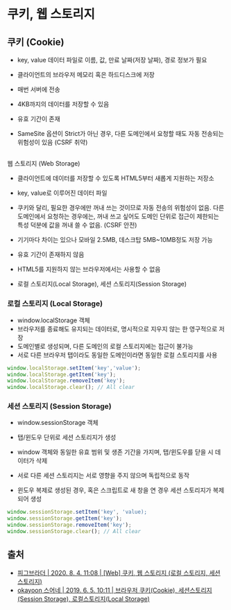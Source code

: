 # 쿠키, 웹 스토리지

## 쿠키 \(Cookie\)

* key, value 데이터 파일로 이름, 값, 만료 날짜\(저장 날짜\), 경로 정보가 필요
* 클라이언트의 브라우저 메모리 혹은 하드디스크에 저장



* 매번 서버에 전송
* 4KB까지의 데이터를 저장할 수 있음
* 유효 기간이 존재
* SameSite 옵션이 Strict가 아닌 경우, 다른 도메인에서 요청할 때도 자동 전송되는 위험성이 있음 \(CSRF 취약\)

## 웹 스토리지 \(Web Storage\)

* 클라이언트에 데이터를 저장할 수 있도록 HTML5부터 새롭게 지원하는 저장소
* key, value로 이루어진 데이터 파일
* 쿠키와 달리, 필요한 경우에만 꺼내 쓰는 것이므로 자동 전송의 위험성이 없음. 다른 도메인에서 요청하는 경우에는, 꺼내 쓰고 싶어도 도메인 단위로 접근이 제한되는 특성 덕분에 값을 꺼내 쓸 수 없음. \(CSRF 안전\)
* 기기마다 차이는 있으나 모바일 2.5MB, 데스크탑 5MB~10MB정도 저장 가능



* 유효 기간이 존재하지 않음
* HTML5를 지원하지 않는 브라우저에서는 사용할 수 없음
* 로컬 스토리지\(Local Storage\), 세션 스토리지\(Session Storage\)

### 로컬 스토리지 \(Local Storage\)

* window.localStorage 객체
* 브라우저를 종료해도 유지되는 데이터로, 명시적으로 지우지 않는 한 영구적으로 저장
* 도메인별로 생성되며, 다른 도메인의 로컬 스토리지에는 접근이 불가능
* 서로 다른 브라우저 탭이라도 동일한 도메인이라면 동일한 로컬 스토리지를 사용

```javascript
window.localStorage.setItem('key','value');
window.localStorage.getItem('key');
window.localStorage.removeItem('key');
window.localStorage.clear(); // All clear
```

### 세션 스토리지 \(Session Storage\)

* window.sessionStorage 객체
* 탭/윈도우 단위로 세션 스토리지가 생성
* window 객체와 동일한 유효 범위 및 생존 기간을 가지며, 탭/윈도우를 닫을 시 데이터가 삭제
* 서로 다른 세션 스토리지는 서로 영향을 주지 않으며 독립적으로 동작
* 윈도우 복제로 생성된 경우, 혹은 스크립트로 새 창을 연 경우 세션 스토리지가 복제되어 생성

```javascript
window.sessionStorage.setItem('key', 'value);
window.sessionStorage.getItem('key');
window.sessionStorage.removeItem('key');
window.sessionStorage.clear(); // All clear
```

## 출처

* [피그브라더 \| 2020. 8. 4. 11:08 \| \[Web\] 쿠키, 웹 스토리지 \(로컬 스토리지, 세션 스토리지\)](https://it-eldorado.tistory.com/90)
* [okayoon 스어네 \| 2019. 6. 5. 10:11 \| 브라우저 쿠키\(Cookie\), 세션스토리지\(Session Storage\), 로컬스토리지\(Local Storage\)](https://okayoon.tistory.com/entry/%EB%B8%8C%EB%9D%BC%EC%9A%B0%EC%A0%80-%EC%BF%A0%ED%82%A4Cookie-%EC%84%B8%EC%85%98%EC%8A%A4%ED%86%A0%EB%A6%AC%EC%A7%80Session-Storage-%EB%A1%9C%EC%BB%AC%EC%8A%A4%ED%86%A0%EB%A6%AC%EC%A7%80Local-Storage)



